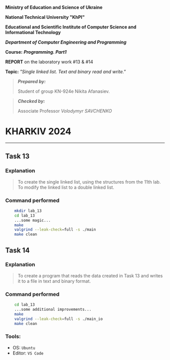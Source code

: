 **Ministry of Education and Science of Ukraine**

**National Technical University "KhPI"**

**Educational and Scientific Institute of Computer Science and Informational Technology**

**_Department of Computer Engineering and Programming_**

**Course:** **_Programming. Part1_**

**REPORT** on the laboratory work #13 & #14

**Topic:** _"Single linked list. Text and binary read and write."_

> **_Prepared by:_**
>
> Student of group KN-924e Nikita Afanasiev.

> **_Checked by:_**
>
> Associate Professor _Volodymyr SAVCHENKO_

# KHARKIV 2024

---

## Task 13

### Explanation

> To create the single linked list, using the structures from the 11th lab.
> To modify the linked list to a double linked list.

### Command performed
```bash
    mkdir lab_13
    cd lab_13
    ...some magic...
    make
    valgrind --leak-check=full -s ./main
    make clean
```

## Task 14

### Explanation
> To create a program that reads the data created in Task 13 and writes it to a file in text and binary format. 

### Command performed
```bash
    cd lab_13
    ...some additional improvements...
    make
    valgrind --leak-check=full -s ./main_io
    make clean
```

### Tools:
- OS: `Ubuntu`
- Editor: `VS Code`